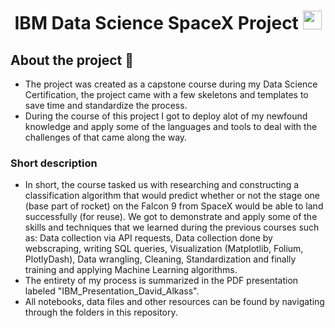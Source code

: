 <h1 align="center">IBM Data Science SpaceX Project <img src="https://img.icons8.com/color/48/000000/python.png" width="30px"></h1>

## About the project 🚀
- The project was created as a capstone course during my Data Science Certification, the project came with a few skeletons and templates to save time and standardize the process.
- During the course of this project I got to deploy alot of my newfound knowledge and apply some of the languages and tools to deal with the challenges of that came along the way. 

### Short description
- In short, the course tasked us with researching and constructing a classification algorithm that would predict whether or not the stage one (base part of rocket) on the Falcon 9 from SpaceX would be able to land successfully (for reuse). We got to demonstrate and apply some of the skills and techniques that we learned during the previous courses such as: Data collection via API requests, Data collection done by webscraping, writing SQL queries, Visualization (Matplotlib, Folium, PlotlyDash), Data wrangling, Cleaning, Standardization and finally training and applying Machine Learning algorithms.  
- The entirety of my process is summarized in the PDF presentation labeled "IBM_Presentation_David_Alkass". 
- All notebooks, data files and other resources can be found by navigating through the folders in this repository.
